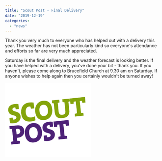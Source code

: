 ```yaml
---
title: "Scout Post - Final Delivery"
date: "2019-12-19"
categories: 
  - "news"
---
```


Thank you very much to everyone who has helped out with a delivery this year. The weather has not been particularly kind so everyone's attendance and efforts so far are very much appreciated.

Saturday is the final delivery and the weather forecast is looking better. If you have helped with a delivery, you've done your bit - thank you. If you haven't, please come along to Brucefield Church at 9.30 am on Saturday. If anyone wishes to help again then you certainly wouldn't be turned away!

![Image result for Scout Christmas Post](images/ScoutPost.png)
